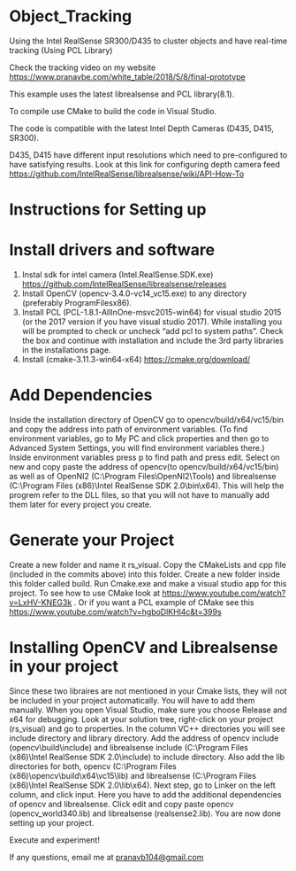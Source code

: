 # Object_Tracking
Using the Intel RealSense SR300/D435 to cluster objects and have real-time tracking (Using PCL Library)

Check the tracking video on my website https://www.pranavbe.com/white_table/2018/5/8/final-prototype 

This example uses the latest librealsense and PCL library(8.1).

To compile use CMake to build the code in Visual Studio.

The code is compatible with the latest Intel Depth Cameras (D435, D415, SR300).

D435, D415 have different input resolutions which need to pre-configured to have satisfying results. 
Look at this link for configuring depth camera feed https://github.com/IntelRealSense/librealsense/wiki/API-How-To 

# Instructions for Setting up

# Install drivers and software 
1.	Instal sdk for intel camera (Intel.RealSense.SDK.exe) https://github.com/IntelRealSense/librealsense/releases 
2.	Install OpenCV (opencv-3.4.0-vc14_vc15.exe) to any directory (preferably ProgramFilesx86).
3.	Install PCL (PCL-1.8.1-AllInOne-msvc2015-win64) for visual studio 2015 (or the 2017 version if you have visual studio 2017). While installing you will be prompted to check or uncheck “add pcl to system paths”. Check the box and continue with installation and include the 3rd party libraries in the installations page. 
4.	Install (cmake-3.11.3-win64-x64)  https://cmake.org/download/ 

# Add Dependencies 
Inside the installation directory of OpenCV go to opencv/build/x64/vc15/bin and copy the address into path of environment variables. (To find environment variables, go to My PC and click properties and then go to Advanced System Settings, you will find environment variables there.)
Inside environment variables press p to find path and press edit. Select on new and copy paste the address of opencv(to opencv/build/x64/vc15/bin) as well as of OpenNI2 (C:\Program Files\OpenNI2\Tools)  and librealsense (C:\Program Files (x86)\Intel RealSense SDK 2.0\bin\x64).
This will help the progrem refer to the DLL files, so that you will not have to manually add them later for every project you create. 

# Generate your Project
Create a new folder and name it rs_visual. Copy the CMakeLists and cpp file (included in the commits above) into this folder. Create a new folder inside this folder called build. Run Cmake.exe and make a visual studio app for this project. To see how to use CMake look at https://www.youtube.com/watch?v=LxHV-KNEG3k . Or if you want a PCL example of CMake see this https://www.youtube.com/watch?v=hgboDlKHl4c&t=399s 

# Installing OpenCV and Librealsense in your project
Since these two libraires are not mentioned in your Cmake lists, they will not be included in your project automatically. You will have to add them manually.
When you open Visual Studio, make sure you choose Release and x64 for debugging. Look at your solution tree, right-click on your project (rs_visual) and go to properties. In the column VC++ directories you will see include directory and library directory. Add the address of opencv include (opencv\build\include) and librealsense include (C:\Program Files (x86)\Intel RealSense SDK 2.0\include) to include directory. Also add the lib directories for both, opencv (C:\Program Files (x86)\opencv\build\x64\vc15\lib) and librealsense (C:\Program Files (x86)\Intel RealSense SDK 2.0\lib\x64).
Next step, go to Linker on the left column, and click input. Here you have to add the additional dependencies of opencv and librealsense. Click edit and copy paste opencv (opencv_world340.lib) and librealsense (realsense2.lib).
You are now done setting up your project.

Execute and experiment!


If any questions, email me at pranavb104@gmail.com
